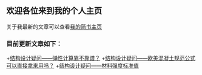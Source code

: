 ## 欢迎各位来到我的个人主页
关于我最新的文章可以查看[我的简书主页](https://www.jianshu.com/u/5d30756355ca)
### 目前更新文章如下：

+[结构设计疑问——弹性计算靠不靠谱？](https://www.jianshu.com/p/6d70e9966cea)
+[结构设计疑问——欧美混凝土规范公式可以直接拿来用吗？](https://www.jianshu.com/p/7f90c8aac9c3)
+[结构设计疑问——材料强度标准值](https://www.jianshu.com/p/904d739817d1)

